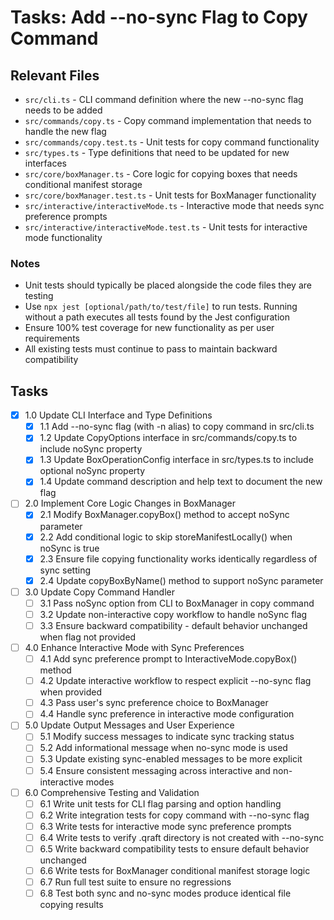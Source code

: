 # Tasks: Add --no-sync Flag to Copy Command

## Relevant Files

- `src/cli.ts` - CLI command definition where the new --no-sync flag needs to be added
- `src/commands/copy.ts` - Copy command implementation that needs to handle the new flag
- `src/commands/copy.test.ts` - Unit tests for copy command functionality
- `src/types.ts` - Type definitions that need to be updated for new interfaces
- `src/core/boxManager.ts` - Core logic for copying boxes that needs conditional manifest storage
- `src/core/boxManager.test.ts` - Unit tests for BoxManager functionality
- `src/interactive/interactiveMode.ts` - Interactive mode that needs sync preference prompts
- `src/interactive/interactiveMode.test.ts` - Unit tests for interactive mode functionality

### Notes

- Unit tests should typically be placed alongside the code files they are testing
- Use `npx jest [optional/path/to/test/file]` to run tests. Running without a path executes all tests found by the Jest configuration
- Ensure 100% test coverage for new functionality as per user requirements
- All existing tests must continue to pass to maintain backward compatibility

## Tasks

- [x] 1.0 Update CLI Interface and Type Definitions
  - [x] 1.1 Add --no-sync flag (with -n alias) to copy command in src/cli.ts
  - [x] 1.2 Update CopyOptions interface in src/commands/copy.ts to include noSync property
  - [x] 1.3 Update BoxOperationConfig interface in src/types.ts to include optional noSync property
  - [x] 1.4 Update command description and help text to document the new flag
- [ ] 2.0 Implement Core Logic Changes in BoxManager
  - [x] 2.1 Modify BoxManager.copyBox() method to accept noSync parameter
  - [x] 2.2 Add conditional logic to skip storeManifestLocally() when noSync is true
  - [x] 2.3 Ensure file copying functionality works identically regardless of sync setting
  - [x] 2.4 Update copyBoxByName() method to support noSync parameter
- [ ] 3.0 Update Copy Command Handler
  - [ ] 3.1 Pass noSync option from CLI to BoxManager in copy command
  - [ ] 3.2 Update non-interactive copy workflow to handle noSync flag
  - [ ] 3.3 Ensure backward compatibility - default behavior unchanged when flag not provided
- [ ] 4.0 Enhance Interactive Mode with Sync Preferences
  - [ ] 4.1 Add sync preference prompt to InteractiveMode.copyBox() method
  - [ ] 4.2 Update interactive workflow to respect explicit --no-sync flag when provided
  - [ ] 4.3 Pass user's sync preference choice to BoxManager
  - [ ] 4.4 Handle sync preference in interactive mode configuration
- [ ] 5.0 Update Output Messages and User Experience
  - [ ] 5.1 Modify success messages to indicate sync tracking status
  - [ ] 5.2 Add informational message when no-sync mode is used
  - [ ] 5.3 Update existing sync-enabled messages to be more explicit
  - [ ] 5.4 Ensure consistent messaging across interactive and non-interactive modes
- [ ] 6.0 Comprehensive Testing and Validation
  - [ ] 6.1 Write unit tests for CLI flag parsing and option handling
  - [ ] 6.2 Write integration tests for copy command with --no-sync flag
  - [ ] 6.3 Write tests for interactive mode sync preference prompts
  - [ ] 6.4 Write tests to verify .qraft directory is not created with --no-sync
  - [ ] 6.5 Write backward compatibility tests to ensure default behavior unchanged
  - [ ] 6.6 Write tests for BoxManager conditional manifest storage logic
  - [ ] 6.7 Run full test suite to ensure no regressions
  - [ ] 6.8 Test both sync and no-sync modes produce identical file copying results
